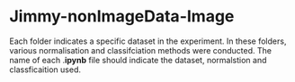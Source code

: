 # Jimmy-nonImageData-Image

Each folder indicates a specific dataset in the experiment. In these folders, various normalisation and classifciation methods were conducted. The name of each .**ipynb** file should indicate the dataset, normalstion and classficaition used. 

